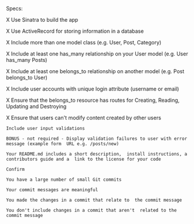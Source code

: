 Specs:

X   Use Sinatra to build the app
    
X    Use ActiveRecord for storing information in a database
    
X    Include more than one model class (e.g. User,  Post, Category)

 X   Include at least one has_many relationship on  your User model (e.g. User has_many Posts)

 X   Include at least one belongs_to relationship on  another model (e.g. Post belongs_to User)

 X   Include user accounts with unique login attribute  (username or email)

 X   Ensure that the belongs_to resource has routes  for Creating, Reading, Updating and Destroying

 X   Ensure that users can't modify content created by  other users

    Include user input validations

    BONUS - not required - Display validation failures to user with error message (example form  URL e.g. /posts/new)

    Your README.md includes a short description,  install instructions, a contributors guide and a  link to the license for your code

    Confirm

    You have a large number of small Git commits

    Your commit messages are meaningful

    You made the changes in a commit that relate to  the commit message

    You don't include changes in a commit that aren't  related to the commit message
